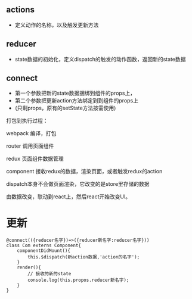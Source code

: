 ## actions
- 定义动作的名称，以及触发更新方法

## reducer
- state数据的初始化，定义dispatch的触发的动作函数，返回新的state数据

## connect
- 第一个参数把新的state数据捆绑到组件的props上，
- 第二个参数把更新action方法绑定到到组件的props上
- (只剩props，原有的setState方法按需使用)

打包到执行过程：

webpack
编译，打包

router
调用页面组件

redux
页面组件数据管理

component
接收redux的数据，渲染页面，或者触发redux的action


dispatch本身不会做页面渲染，它改变的是store里存储的数据

由数据改变，联动到react上，然后react开始改变UI。





# 更新
```
@connect(({reducer名字})=>({reducer新名字:reducer名字}))
class Com externs Component{
    componentDidMount(){
	    this.$dispatch(新action数据,'action的名字');
	}
    render(){
        // 接收的新的state
        console.log(this.propos.reducer新名字);
    }
}
```
